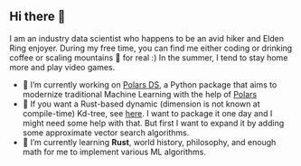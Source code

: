 ## Hi there 👋 

I am an industry data scientist who happens to be an avid hiker and Elden Ring enjoyer. During my free time, you can find me either coding or drinking coffee or scaling mountains 🤔 for real :) In the summer, I tend to stay home more and play video games.

- 🔭 I’m currently working on [Polars DS](https://github.com/abstractqqq/polars_ds_extension), a Python package that aims to modernize traditional Machine Learning with the help of [Polars](https://github.com/pola-rs/polars)
- 👯 If you want a Rust-based dynamic (dimension is not known at compile-time) Kd-tree, see [here](https://github.com/abstractqqq/arkadia). I want to package it one day and I might need some help with that. But first I want to expand it by adding some approximate vector search algorithms.
- 🌱 I’m currently learning **Rust**, world history, philosophy, and enough math for me to implement various ML algorithms.

<!--
**abstractqqq/abstractqqq** is a ✨ _special_ ✨ repository because its `README.md` (this file) appears on your GitHub profile.

Here are some ideas to get you started:

- 🔭 I’m currently working on ...
- 🌱 I’m currently learning ...
- 👯 I’m looking to collaborate on ...
- 🤔 I’m looking for help with ...
- 💬 Ask me about ...
- 📫 How to reach me: ...
- 😄 Pronouns: ...
- ⚡ Fun fact: ...
-->
